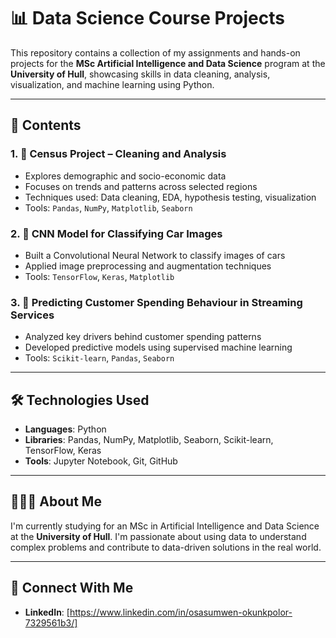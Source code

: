 # 📊 Data Science Course Projects

This repository contains a collection of my assignments and hands-on projects for the **MSc Artificial Intelligence and Data Science** program at the **University of Hull**, showcasing skills in data cleaning, analysis, visualization, and machine learning using Python.

---

## 📁 Contents

### 1. 📌 Census Project – Cleaning and Analysis
- Explores demographic and socio-economic data
- Focuses on trends and patterns across selected regions
- Techniques used: Data cleaning, EDA, hypothesis testing, visualization
- Tools: `Pandas`, `NumPy`, `Matplotlib`, `Seaborn`

### 2. 🚗 CNN Model for Classifying Car Images
- Built a Convolutional Neural Network to classify images of cars
- Applied image preprocessing and augmentation techniques
- Tools: `TensorFlow`, `Keras`, `Matplotlib`

### 3. 🎥 Predicting Customer Spending Behaviour in Streaming Services
- Analyzed key drivers behind customer spending patterns
- Developed predictive models using supervised machine learning
- Tools: `Scikit-learn`, `Pandas`, `Seaborn`

---

## 🛠 Technologies Used
- **Languages**: Python  
- **Libraries**: Pandas, NumPy, Matplotlib, Seaborn, Scikit-learn, TensorFlow, Keras  
- **Tools**: Jupyter Notebook, Git, GitHub

---

## 👩🏾‍🎓 About Me
I'm currently studying for an MSc in Artificial Intelligence and Data Science at the **University of Hull**. I'm passionate about using data to understand complex problems and contribute to data-driven solutions in the real world.

---

## 🔗 Connect With Me
- **LinkedIn**: [https://www.linkedin.com/in/osasumwen-okunkpolor-7329561b3/]

